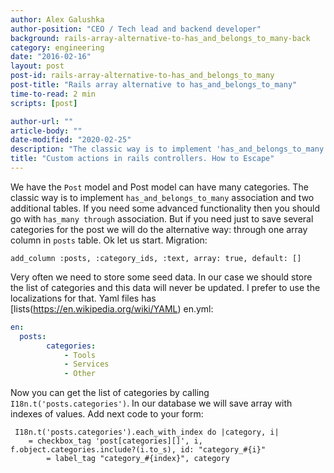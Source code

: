 ```yaml
---
author: Alex Galushka
author-position: "CEO / Tech lead and backend developer"
background: rails-array-alternative-to-has_and_belongs_to_many-back
category: engineering
date: "2016-02-16"
layout: post
post-id: rails-array-alternative-to-has_and_belongs_to_many
post-title: "Rails array alternative to has_and_belongs_to_many"
time-to-read: 2 min
scripts: [post]

author-url: ""
article-body: ""
date-modified: "2020-02-25"
description: "The classic way is to implement 'has_and_belongs_to_many' association and two additional tables"
title: "Custom actions in rails controllers. How to Escape"
---
```


We have the `Post` model and Post model can have many categories. The classic way is to implement `has_and_belongs_to_many` association and two additional tables. If you need some advanced functionality then you should go with `has_many through` association. But if you need just to save several categories for the post we will do the alternative way: through one array column in `posts` table. Ok let us start.
Migration:

`add_column :posts, :category_ids, :text, array: true, default: []`

Very often we need to store some seed data. In our case we should store the list of categories and this data will never be updated. I prefer to use the localizations for that. Yaml files has [lists(https://en.wikipedia.org/wiki/YAML)
en.yml:

```yaml
en:
  posts:
		categories:
			- Tools
			- Services
			- Other
```

Now you can get the list of categories by calling `I18n.t('posts.categories')`. In our database we will save array with indexes of values.
Add next code to your form:

```slim
 I18n.t('posts.categories').each_with_index do |category, i|
    = checkbox_tag 'post[categories][]', i, f.object.categories.include?(i.to_s), id: "category_#{i}"
		= label_tag "category_#{index}", category
```
